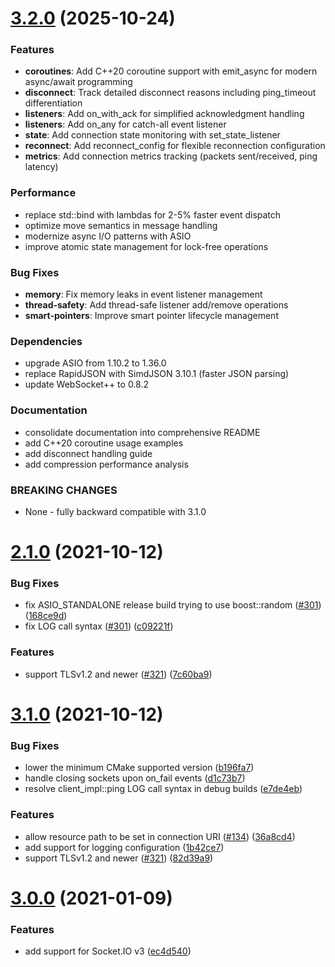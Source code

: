 # [3.2.0](https://github.com/socketio/socket.io-client-cpp/compare/3.1.0...3.2.0) (2025-10-24)


### Features

* **coroutines**: Add C++20 coroutine support with emit_async for modern async/await programming
* **disconnect**: Track detailed disconnect reasons including ping_timeout differentiation
* **listeners**: Add on_with_ack for simplified acknowledgment handling
* **listeners**: Add on_any for catch-all event listener
* **state**: Add connection state monitoring with set_state_listener
* **reconnect**: Add reconnect_config for flexible reconnection configuration
* **metrics**: Add connection metrics tracking (packets sent/received, ping latency)


### Performance

* replace std::bind with lambdas for 2-5% faster event dispatch
* optimize move semantics in message handling
* modernize async I/O patterns with ASIO
* improve atomic state management for lock-free operations


### Bug Fixes

* **memory**: Fix memory leaks in event listener management
* **thread-safety**: Add thread-safe listener add/remove operations
* **smart-pointers**: Improve smart pointer lifecycle management


### Dependencies

* upgrade ASIO from 1.10.2 to 1.36.0
* replace RapidJSON with SimdJSON 3.10.1 (faster JSON parsing)
* update WebSocket++ to 0.8.2


### Documentation

* consolidate documentation into comprehensive README
* add C++20 coroutine usage examples
* add disconnect handling guide
* add compression performance analysis


### BREAKING CHANGES

* None - fully backward compatible with 3.1.0



# [2.1.0](https://github.com/socketio/socket.io-client-cpp/compare/2.0.0...2.1.0) (2021-10-12)


### Bug Fixes

* fix ASIO_STANDALONE release build trying to use boost::random ([#301](https://github.com/socketio/socket.io-client-cpp/issues/301)) ([168ce9d](https://github.com/socketio/socket.io-client-cpp/commit/168ce9d10b4ac667c43fe16b4cf530f6a3749235))
* fix LOG call syntax ([#301](https://github.com/socketio/socket.io-client-cpp/issues/301)) ([c09221f](https://github.com/socketio/socket.io-client-cpp/commit/c09221f357effe1a5a0fc0e7d7902eba1ab0484d))


### Features

* support TLSv1.2 and newer ([#321](https://github.com/socketio/socket.io-client-cpp/issues/321)) ([7c60ba9](https://github.com/socketio/socket.io-client-cpp/commit/7c60ba9d1e5e58de57f127025bcf69f4baecd2b4))



# [3.1.0](https://github.com/socketio/socket.io-client-cpp/compare/3.0.0...3.1.0) (2021-10-12)


### Bug Fixes

* lower the minimum CMake supported version ([b196fa7](https://github.com/socketio/socket.io-client-cpp/commit/b196fa7537cd3f7bed626ead873a7b71d1293c0d))
* handle closing sockets upon on_fail events ([d1c73b7](https://github.com/socketio/socket.io-client-cpp/commit/d1c73b73a8f536da3d353eac2a560af9791b13e3))
* resolve client_impl::ping LOG call syntax in debug builds ([e7de4eb](https://github.com/socketio/socket.io-client-cpp/commit/e7de4ebf64f4f49e18594a2c093c07beb963579a))


### Features

* allow resource path to be set in connection URI ([#134](https://github.com/socketio/socket.io-client-cpp/issues/134)) ([36a8cd4](https://github.com/socketio/socket.io-client-cpp/commit/36a8cd45272aa51f0f6ef27aa4744dbc6e8421f7))
* add support for logging configuration ([1b42ce7](https://github.com/socketio/socket.io-client-cpp/commit/1b42ce738f4c3e260f79bcb143bfe6efcdce5709))
* support TLSv1.2 and newer ([#321](https://github.com/socketio/socket.io-client-cpp/issues/321)) ([82d39a9](https://github.com/socketio/socket.io-client-cpp/commit/82d39a90ef118500a0329d214eec331db983bd74))



# [3.0.0](https://github.com/socketio/socket.io-client-cpp/compare/2.0.0...3.0.0) (2021-01-09)


### Features

* add support for Socket.IO v3 ([ec4d540](https://github.com/socketio/socket.io-client-cpp/commit/ec4d540ad54593604ac2091e67ffc2a6d9a00db6))

